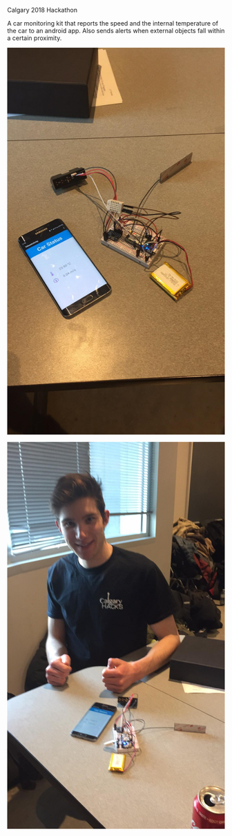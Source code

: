 Calgary 2018 Hackathon


A car monitoring kit that reports the speed and the internal temperature of the car to an android app. Also sends alerts when external objects fall within a certain proximity.

![alt text](https://github.com/DevonVipond/Calgary2018Hackathon/blob/master/photos/28217651_1622628131105859_1918497286_o.jpg)

![alt text](https://github.com/DevonVipond/Calgary2018Hackathon/blob/master/photos/28216959_1622628737772465_1284866488_o.jpg)
